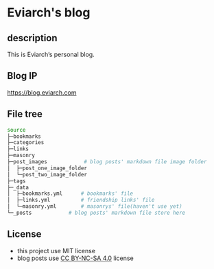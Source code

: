 # Eviarch's blog

## description

This is Eviarch’s personal blog.

## Blog IP

https://blog.eviarch.com

## File tree

~~~ bash
source
├─bookmarks
├─categories
├─links
├─masonry
├─post_images			 # blog posts' markdown file image folder
│  ├─post_one_image_folder
│  └─post_two_image_folder
├─tags
├─_data
│  ├─bookmarks.yml		# bookmarks' file
│  ├─links.yml			# friendship links' file
│  └─masonry.yml		# masonrys' file(haven't use yet)
└─_posts			# blog posts' markdown file store here
~~~

## License

- this project use MIT license
- blog posts use [CC BY-NC-SA 4.0](https://creativecommons.org/licenses/by-nc-sa/4.0) license